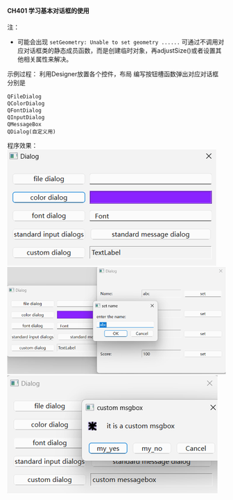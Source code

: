 #### CH401 学习基本对话框的使用

注：
* 可能会出现
`setGeometry: Unable to set geometry ......`
可通过不调用对应对话框类的静态成员函数，而是创建临时对象，再adjustSize()或者设置其他相关属性来解决。

示例过程：
利用Designer放置各个控件，布局
编写按钮槽函数弹出对应对话框
分别是
```
QFileDialog
QColorDialog
QFontDialog
QInputDialog
QMessageBox
QDialog(自定义用)
```

程序效果：
![](./demo1.png)
![](./demo2.png)
![](./demo3.png)